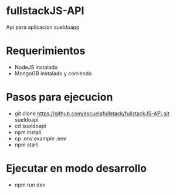 # fullstackJS-API
Api para aplicacion sueldoapp

# Requerimientos
* NodeJS instalado
* MongoGB instalado y corriendo

# Pasos para ejecucion
* git clone https://github.com/escuelafullstack/fullstackJS-API.git sueldoapi
* cd sueldoapi
* npm install
* cp .env.example .env
* npm start

# Ejecutar en modo desarrollo
* npm run dev
